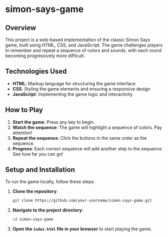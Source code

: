 # simon-says-game

## Overview

This project is a web-based implementation of the classic Simon Says game, built using HTML, CSS, and JavaScript. The game challenges players to remember and repeat a sequence of colors and sounds, with each round becoming progressively more difficult.


## Technologies Used

- **HTML**: Markup language for structuring the game interface
- **CSS**: Styling the game elements and ensuring a responsive design
- **JavaScript**: Implementing the game logic and interactivity

## How to Play

1. **Start the game**: Press any key to begin.
2. **Watch the sequence**: The game will highlight a sequence of colors. Pay attention!
3. **Repeat the sequence**: Click the buttons in the same order as the sequence.
4. **Progress**: Each correct sequence will add another step to the sequence. See how far you can go!

## Setup and Installation

To run the game locally, follow these steps:

1. **Clone the repository**:
    ```bash
    git clone https://github.com/your-username/simon-says-game.git
    ```

2. **Navigate to the project directory**:
    ```bash
    cd simon-says-game
    ```

3. **Open the `index.html` file in your browser** to start playing the game.
